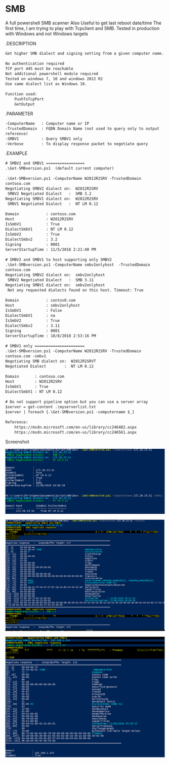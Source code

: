 # SMB

A full powershell SMB scanner
Also Useful to get last reboot date/time
The first time, I am trying to play with Tcpclient and SMB.
Tested in production with Windows and not Windows targets

.DESCRIPTION

    Get higher SMB dialect and signing setting from a given computer name.

    No authentication required
    TCP port 445 must be reachable
    Not additional powershell module required
    Tested on windows 7, 10 and windows 2012 R2
    Use same dialect list as Windows 10.

    Function used:
        PushToTcpPort
        GetOutput

.PARAMETER

    -ComputerName   : Computer name or IP
    -TrustedDomain  : FQDN Domain Name (not used to query only to output reference)
    -SMBV1          : Query SMBV1 only
    -Verbose        : To display response packet to negotiate query

 .EXAMPLE 

    # SMBV2 and SMBV1 =================
    .\Get-SMBversion.ps1  (default current computer)
    
    .\Get-SMBversion.ps1 -ComputerName W2012R2SRV -TrustedDomain contoso.com
    Negotiating SMBV2 dialect on:  W2012R2SRV
     SMBV2 Negotiated Dialect   :  SMB 3.2
    Negotiating SMBV1 dialect on:  W2012R2SRV
     SMBV1 Negotiated Dialect   :  NT LM 0.12

    Domain            : contoso.com
    Host              : W2012R2SRV
    IsSmbV1           : True
    DialectSmbV1      : NT LM 0.12
    IsSmbV2           : True
    DialectSmbv2      : 3.2
    Signing           : 0001
    ServerStartupTime : 11/5/2018 2:21:40 PM

    # SMBV2 and SMBV1 to host supporting only SMBV2 
    .\Get-SMBversion.ps1 -ComputerName smbv2onlyhost  -TrustedDomain contoso.com
    Negotiating SMBV2 dialect on:  smbv2onlyhost
     SMBV2 Negotiated Dialect   :  SMB 3.11
    Negotiating SMBV1 dialect on:  smbv2onlyhost
     Not any requested dialects found on this host. Timeout: True

    Domain            : contos0.com
    Host              : smbv2onlyhost
    IsSmbV1           : False
    DialectSmbV1      : na
    IsSmbV2           : True
    DialectSmbv2      : 3.11
    Signing           : 0001
    ServerStartupTime : 10/8/2018 2:53:16 PM

    # SMBV1 only ======================
    .\Get-SMBversion.ps1 -ComputerName W2012R2SRV -TrustedDomain contoso.com -smbv1 
    Negotiating SMB dialect on:  W2012R2SRVT
    Negotiated Dialect        :  NT LM 0.12

    Domain       : contoso.com
    Host         : W2012R2SRV
    IsSmbV1      : True
    DialectSmbV1 : NT LM 0.12

    # Do not support pipeline option but you can use a server array
    $server = get-content .\myserverlist.txt
    $server | foreach {.\Get-SMBversion.ps1 -computername $_}
 
    Reference:
        https://msdn.microsoft.com/en-us/library/cc246482.aspx
        https://msdn.microsoft.com/en-us/library/cc246561.aspx

Screenshot

![Screenshot](capture1.png)

![Screenshot](capture2.png)

![Screenshot](capture3.png)
